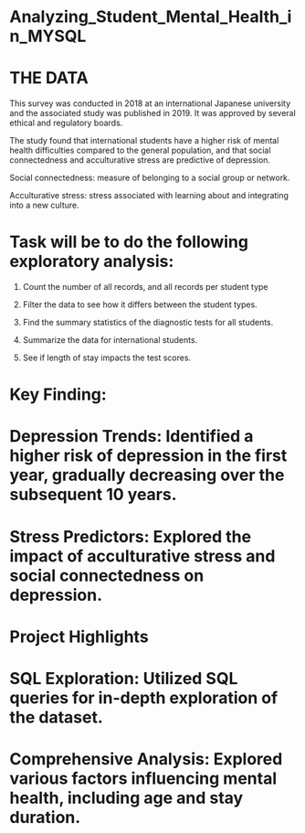 # Analyzing_Student_Mental_Health_in_MYSQL

# THE DATA

This survey was conducted in 2018 at an international Japanese university and the associated study was published in 2019. It was approved by several ethical and regulatory boards.

The study found that international students have a higher risk of mental health difficulties compared to the general population, and that social connectedness and acculturative stress are predictive of depression.

Social connectedness: measure of belonging to a social group or network.

Acculturative stress: stress associated with learning about and integrating into a new culture.

# Task will be to do the following exploratory analysis:

1. Count the number of all records, and all records per student type

2. Filter the data to see how it differs between the student types.

3. Find the summary statistics of the diagnostic tests for all students.

4. Summarize the data for international students.

5. See if length of stay impacts the test scores.

# Key Finding:

# Depression Trends: Identified a higher risk of depression in the first year, gradually decreasing over the subsequent 10 years.

# Stress Predictors: Explored the impact of acculturative stress and social connectedness on depression.

# Project Highlights

# SQL Exploration: Utilized SQL queries for in-depth exploration of the dataset.

# Comprehensive Analysis: Explored various factors influencing mental health, including age and stay duration.

